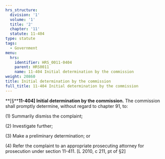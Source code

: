 ```yaml
---
hrs_structure:
  division: '1'
  volume: '1'
  title: '2'
  chapter: '11'
  statute: 11-404
type: statute
tags:
  - Government
menu:
  hrs:
    identifier: HRS_0011-0404
    parent: HRS0011
    name: 11-404 Initial determination by the commission
weight: 20860
title: Initial determination by the commission
full_title: 11-404 Initial determination by the commission
---
```

**[§****11-404] Initial determination by the commission.** The commission shall promptly determine, without regard to chapter 91, to:

(1) Summarily dismiss the complaint;

(2) Investigate further;

(3) Make a preliminary determination; or

(4) Refer the complaint to an appropriate prosecuting attorney for prosecution under section 11-411\. [L 2010, c 211, pt of §2]